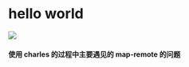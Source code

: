 # hello world
![](http://localhost:9035/1587918150573.png)

#### 使用 charles 的过程中主要遇见的 map-remote 的问题
